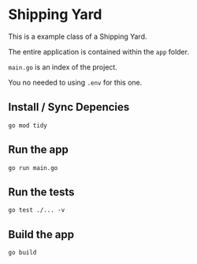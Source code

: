 # Shipping Yard

This is a example class of a Shipping Yard.

The entire application is contained within the `app` folder.

`main.go` is an index of the project.

You no needed to using `.env` for this one.

## Install / Sync Depencies

    go mod tidy

## Run the app

    go run main.go

## Run the tests

    go test ./... -v

## Build the app

    go build

